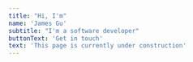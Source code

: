 ```yaml
---
title: "Hi, I'm"
name: 'James Gu'
subtitle: "I'm a software developer"
buttonText: 'Get in touch'
text: 'This page is currently under construction'
---
```

